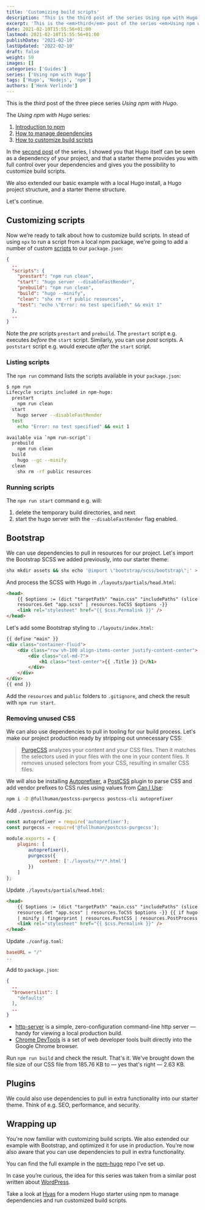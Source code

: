 ```yaml
---
title: 'Customizing build scripts'
description: 'This is the third post of the series Using npm with Hugo. In a series of three posts I will introduce you to npm, show you how to manage dependencies, and show you how to customize build scripts.'
excerpt: 'This is the <em>third</em> post of the series <em>Using npm with Hugo</em>. In a series of three posts I will introduce you to npm, show you how to manage dependencies, and show you how to customize build scripts.'
date: 2021-02-10T15:55:56+01:00
lastmod: 2021-02-10T15:55:56+01:00
publishDate: '2021-02-10'
lastUpdated: '2022-02-10'
draft: false
weight: 50
images: []
categories: ['Guides']
series: ['Using npm with Hugo']
tags: ['Hugo', 'Nodejs', 'npm']
authors: ['Henk Verlinde']
---
```


This is the <em>third</em> post of the three piece series <em>Using npm with Hugo</em>.

<aside>
<p>The <em>Using npm with Hugo</em> series:</p>
<ol>
<li><a href="/blog/introduction-to-npm">Introduction to npm</a></li>
<li><a href="/blog/managing-dependencies">How to manage dependencies</a></li>
<li><a href="/blog/customizing-build-scripts">How to customize build scripts</a></li>
</ol>
</aside>

In the [second post](/blog/managing-dependencies) of the series, I showed you that Hugo itself can be seen as a dependency of your project, and that a starter theme provides you with full control over your dependencies and gives you the possibility to customize build scripts.

We also extended our basic example with a local Hugo install, a Hugo project structure, and a starter theme structure.

Let's continue.

## Customizing scripts

Now we’re ready to talk about how to customize build scripts. In stead of using `npx` to run a script from a local npm package, we're going to add a number of custom [scripts](https://docs.npmjs.com/cli/v7/using-npm/scripts) to our `package.json`:

```json
{
  ..
  "scripts": {
    "prestart": "npm run clean",
    "start": "hugo server --disableFastRender",
    "prebuild": "npm run clean",
    "build": "hugo --minify",
    "clean": "shx rm -rf public resources",
    "test": "echo \"Error: no test specified\" && exit 1"
  },
  ..
}
```

Note the _pre_ scripts `prestart` and `prebuild`. The `prestart` script e.g. executes _before_ the `start` script. Similarly, you can use _post_ scripts. A `poststart` script e.g. would execute _after_ the `start` script.

### Listing scripts

The `npm run` command lists the scripts available in your `package.json`:

```bash
$ npm run
Lifecycle scripts included in npm-hugo:
  prestart
    npm run clean
  start
    hugo server --disableFastRender
  test
    echo "Error: no test specified" && exit 1

available via `npm run-script`:
  prebuild
    npm run clean
  build
    hugo --gc --minify
  clean
    shx rm -rf public resources
```

### Running scripts

The `npm run start` command e.g. will:

1. delete the temporary build directories, and next
2. start the hugo server with the `--disableFastRender` flag enabled.

## Bootstrap

We can use dependencies to pull in resources for our project. Let's import the Bootstrap SCSS we added previously, into our starter theme:

```bash
shx mkdir assets && shx echo '@import \"bootstrap/scss/bootstrap\";' > ./assets/app.scss
```

And process the SCSS with Hugo in `./layouts/partials/head.html`:

```html
<head>
	{{ $options := (dict "targetPath" "main.css" "includePaths" (slice "node_modules")) -}} {{ $css :=
	resources.Get "app.scss" | resources.ToCSS $options -}}
	<link rel="stylesheet" href="{{ $css.Permalink }}" />
</head>
```

Let's add some Bootstrap styling to `./layouts/index.html`:

```html
{{ define "main" }}
<div class="container-fluid">
	<div class="row vh-100 align-items-center justify-content-center">
		<div class="col-md-7">
			<h1 class="text-center">{{ .Title }} 🎉</h1>
		</div>
	</div>
</div>
{{ end }}
```

Add the `resources` and `public` folders to `.gitignore`, and check the result with `npm run start`.

### Removing unused CSS

We can also use dependencies to pull in tooling for our build process. Let's make our project production ready by stripping out unnecessary CSS:

> [PurgeCSS](https://purgecss.com/) analyzes your content and your CSS files. Then it matches the selectors used in your files with the one in your content files. It removes unused selectors from your CSS, resulting in smaller CSS files.

We will also be installing [Autoprefixer](https://github.com/postcss/autoprefixer), a [PostCSS](https://github.com/postcss/postcss) plugin to parse CSS and add vendor prefixes to CSS rules using values from [Can I Use](https://caniuse.com/):

```bash
npm i -D @fullhuman/postcss-purgecss postcss-cli autoprefixer
```

Add `./postcss.config.js`:

```js
const autoprefixer = require('autoprefixer');
const purgecss = require('@fullhuman/postcss-purgecss');

module.exports = {
	plugins: [
		autoprefixer(),
		purgecss({
			content: ['./layouts/**/*.html']
		})
	]
};
```

Update `./layouts/partials/head.html`:

```html
<head>
	{{ $options := (dict "targetPath" "main.css" "includePaths" (slice "node_modules")) -}} {{ $css :=
	resources.Get "app.scss" | resources.ToCSS $options -}} {{ if hugo.IsProduction -}} {{ $css = $css
	| minify | fingerprint | resources.PostCSS | resources.PostProcess -}} {{ end -}}
	<link rel="stylesheet" href="{{ $css.Permalink }}" />
</head>
```

Update `./config.toml`:

```toml
baseURL = "/"
..
```

Add to `package.json`:

```json
{
  ..
  "browserslist": [
    "defaults"
  ],
  ..
}
```

- [http-server](https://github.com/http-party/http-server) is a simple, zero-configuration command-line http server — handy for viewing a local production build.
- [Chrome DevTools](https://developers.google.com/web/tools/chrome-devtools/) is a set of web developer tools built directly into the Google Chrome browser.

Run `npm run build` and check the result. That's it. We've brought down the file size of our CSS file from 185.76 KB to — yes that's right — 2.63 KB.

## Plugins

We could also use dependencies to pull in extra functionality into our starter theme. Think of e.g. SEO, performance, and security.

## Wrapping up

You're now familiar with customizing build scripts. We also extended our example with Bootstrap, and optimized it for use in production. You're now also aware that you can use dependencies to pull in extra functionality.

You can find the full example in the [npm-hugo](https://github.com/h-enk/npm-hugo) repo I've set up.

In case you’re curious, the idea for this series was taken from a similar post written about [WordPress](https://roots.io/using-composer-with-wordpress/).

<aside>
<p>Take a look at <a href="https://gethyas.com/">Hyas</a> for a modern Hugo starter using npm to manage dependencies and run customized build scripts.</p>
</aside>
